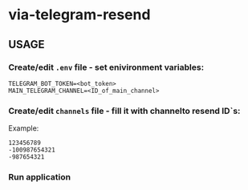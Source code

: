 # via-telegram-resend

## USAGE

### Create/edit ```.env``` file - set enivironment variables:
```
TELEGRAM_BOT_TOKEN=<bot_token>
MAIN_TELEGRAM_CHANNEL=<ID_of_main_channel>
```

### Create/edit ```channels``` file - fill it with channelto resend ID`s:
Example:
```
123456789
-100987654321
-987654321
```

### Run application
